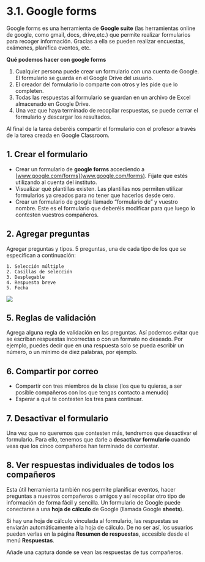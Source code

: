 # 3.1. Google forms

Google forms es una herramienta de **Google suite** (las herramientas online de google, como gmail, docs, drive,etc.) que permite realizar formularios para recoger información. Gracias a ella se pueden realizar encuestas, exámenes, planifica eventos, etc.


**Qué podemos hacer con google forms**


1. Cualquier persona puede crear un formulario con una cuenta de Google. El formulario se guarda en el Google Drive del usuario.
2. El creador del formulario lo comparte con otros y les pide que lo completen.
3. Todas las respuestas al formulario se guardan en un archivo de Excel almacenado en Google Drive.
4. Una vez que haya terminado de recopilar respuestas, se puede cerrar el formulario y descargar los resultados.

Al final de la tarea deberéis compartir el formulario con el profesor a través de la tarea creada en Google Classroom.

## 1. Crear el formulario

- Crear un formulario de **google forms** accediendo a [www.google.com/forms](www.google.com/forms). Fíjate que estés utilizando al cuenta del instituto.
- Visualizar qué plantillas existen. Las plantillas nos permiten utilizar formularios ya creados para no tener que hacerlos desde cero.
- Crear un formulario de google llamado “formulario de” y vuestro nombre. Este es el formulario que deberéis modificar para que luego lo contesten vuestros compañeros.

## 2. Agregar preguntas

Agregar preguntas y tipos. 5 preguntas, una de cada tipo de los que se especifican a continuación:

    1. Selección múltiple
    2. Casillas de selección
    3. Desplegable
    4. Respuesta breve
    5. Fecha

![](img/2020-04-20-09-42-24.png)

## 5. Reglas de validación

Agrega alguna regla de validación en las preguntas. Así podemos evitar que se escriban respuestas incorrectas o con un formato no deseado. Por ejemplo, puedes decir que en una respuesta solo se pueda escribir un número, o un mínimo de diez palabras, por ejemplo.

## 6. Compartir por correo

- Compartir con tres miembros de la clase (los que tu quieras, a ser posible compañeros con los que tengas contacto a menudo)
- Esperar a qué te contesten los tres para continuar.

## 7. Desactivar el formulario

Una vez que no queremos que contesten más, tendremos que desactivar el formulario. Para ello, tenemos que darle a **desactivar formulario** cuando veas que los cinco compañeros han terminado de contestar.

## 8. Ver respuestas individuales de todos los compañeros

Esta útil herramienta también nos permite planificar eventos, hacer preguntas a nuestros compañeros o amigos y así recopilar otro tipo de información de forma fácil y sencilla. Un formulario de Google puede conectarse a una **hoja de cálculo** de Google (llamada Google **sheets**).

Si hay una hoja de cálculo vinculada al formulario, las respuestas se enviarán automáticamente a la hoja de cálculo. De no ser así, los usuarios pueden verlas en la página **Resumen de respuestas**, accesible desde el menú **Respuestas**.

Añade una captura donde se vean las respuestas de tus compañeros.

